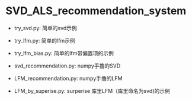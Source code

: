 # SVD_ALS_recommendation_system
* try_svd.py:  简单的svd示例

* try_lfm.py:  简单的lfm示例

* try_lfm_bias.py:  简单的lfm带偏置项的示例

* svd_recommendation.py: numpy手撸的SVD

* LFM_recommendation.py: numpy手撸的LFM

* LFM_by_superise.py: surperise 库里LFM（库里命名为svd)的示例

